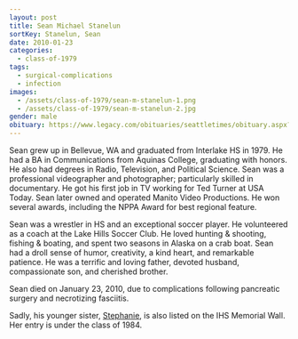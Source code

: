 ```yaml
---
layout: post
title: Sean Michael Stanelun
sortKey: Stanelun, Sean
date: 2010-01-23
categories:
  - class-of-1979
tags:
  - surgical-complications
  - infection
images:
  - /assets/class-of-1979/sean-m-stanelun-1.png
  - /assets/class-of-1979/sean-m-stanelun-2.jpg
gender: male
obituary: https://www.legacy.com/obituaries/seattletimes/obituary.aspx?n=sean-michael-stanelun&pid=139433699
---
```

Sean grew up in Bellevue, WA and graduated from Interlake HS in 1979. He had a BA in Communications from Aquinas College, graduating with honors. He also had degrees in Radio, Television, and Political Science. Sean was a professional videographer and photographer; particularly skilled in documentary. He got his first job in TV working for Ted Turner at USA Today. Sean later owned and operated Manito Video Productions. He won several awards, including the NPPA Award for best regional feature.

Sean was a wrestler in HS and an exceptional soccer player. He volunteered as a coach at the Lake Hills Soccer Club. He loved hunting & shooting, fishing & boating, and spent two seasons in Alaska on a crab boat. Sean had a droll sense of humor, creativity, a kind heart, and remarkable patience. He was a terrific and loving father, devoted husband, compassionate son, and cherished brother.

Sean died on January 23, 2010, due to complications following pancreatic surgery and necrotizing fasciitis.

Sadly, his younger sister, [Stephanie](https://ihsmemorial.org/class-of-1984/stephanie-lee-stanelun/), is also listed on the IHS Memorial Wall. Her entry is under the class of 1984.